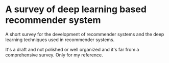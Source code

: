 # A survey of deep learning based recommender system
A short survey for the development of recommender systems and the deep learning techniques used in recommender systems. 

It's a draft and not polished or well organized and it's far from a comprehensive survey. Only for my reference. 

